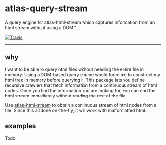 # atlas-query-stream

A query engine for atlas-html-stream which captures information from an html stream without using a DOM."

[![Travis](https://img.shields.io/travis/atlassubbed/atlas-query-stream.svg)](https://travis-ci.org/atlassubbed/atlas-query-stream)

---

## why

I want to be able to query html files without needing the entire file in memory. Using a DOM-based query engine would force me to construct my html tree in memory before querying it. This package lets you define recursive crawlers that fetch information from a continuous stream of html nodes. Once you find the information you are looking for, you can end the html stream immediately without reading the rest of the file.

Use [atlas-html-stream](https://github.com/atlassubbed/atlas-html-stream#readme) to obtain a continuous stream of html nodes from a file. Since this all done on-the-fly, it will work with malformatted html.

## examples

Todo.